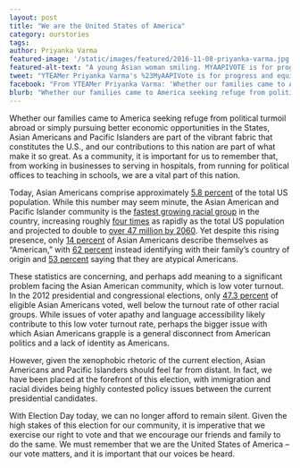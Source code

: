 ```yaml
---
layout: post
title: "We are the United States of America"
category: ourstories
tags: 
author: Priyanka Varma
featured-image: '/static/images/featured/2016-11-08-priyanka-varma.jpg'
featured-alt-text: "A young Asian woman smiling. MYAAPIVOTE is for progress and equity is at the bottom of the image."
tweet: "YTEAMer Priyanka Varma's %23MyAAPIVote is for progress and equity"
facebook: "From YTEAMer Priyanka Varma: 'Whether our families came to America seeking refuge from political turmoil abroad or simply pursuing better economic opportunities in the States, Asian Americans and Pacific Islanders are part of the vibrant fabric that constitutes the U.S., and our contributions to this nation are part of what make it so great.'"
blurb: "Whether our families came to America seeking refuge from political turmoil abroad or simply pursuing better economic opportunities in the States, Asian Americans and Pacific Islanders are part of the vibrant fabric that constitutes the U.S., and our contributions to this nation are part of what make it so great."
---
```


Whether our families came to America seeking refuge from political turmoil abroad or simply pursuing better economic opportunities in the States, Asian Americans and Pacific Islanders are part of the vibrant fabric that constitutes the U.S., and our contributions to this nation are part of what make it so great. As a community, it is important for us to remember that, from working in businesses to serving in hospitals, from running for political offices to teaching in schools, we are a vital part of this nation. 


Today, Asian Americans comprise approximately [5.8 percent](http://www.pewsocialtrends.org/asianamericans-graphics/) of the total US population. While this number may seem minute, the Asian American and Pacific Islander community is the [fastest growing racial group](https://www.whitehouse.gov/administration/eop/aapi/data/data) in the country, increasing roughly [four times](https://www.whitehouse.gov/administration/eop/aapi/data/data) as rapidly as the total US population and projected to double to [over 47 million by 2060](https://www.whitehouse.gov/administration/eop/aapi/data/data). Yet despite this rising presence, only [14 percent](http://www.pewsocialtrends.org/asianamericans-graphics/) of Asian Americans describe themselves as “American,” with [62 percent](http://www.pewsocialtrends.org/asianamericans-graphics/) instead identifying with their family’s country of origin and [53 percent](http://www.pewsocialtrends.org/asianamericans-graphics/) saying that they are atypical Americans.


These statistics are concerning, and perhaps add meaning to a significant problem facing the Asian American community, which is low voter turnout. In the 2012 presidential and congressional elections, only [47.3 percent](http://www.census.gov/newsroom/facts-for-features/2015/cb15-ff07.html) of eligible Asian Americans voted, well below the turnout rate of other racial groups. While issues of voter apathy and language accessibility likely contribute to this low voter turnout rate, perhaps the bigger issue with which Asian Americans grapple is a general disconnect from American politics and a lack of identity as Americans.


However, given the xenophobic rhetoric of the current election, Asian Americans and Pacific Islanders should feel far from distant. In fact, we have been placed at the forefront of this election, with immigration and racial divides being highly contested policy issues between the current presidential candidates. 


With Election Day today, we can no longer afford to remain silent. Given the high stakes of this election for our community, it is imperative that we exercise our right to vote and that we encourage our friends and family to do the same. We must remember that we are the United States of America – our vote matters, and it is important that our voices be heard.

